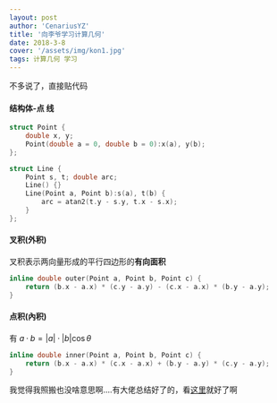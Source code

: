 ```yaml
---
layout: post
author: 'CenariusYZ'
title: '向李爷学习计算几何'
date: 2018-3-8
cover: '/assets/img/kon1.jpg'
tags: 计算几何 学习
---
```


不多说了，直接贴代码

#### 结构体-点 线
```cpp
struct Point {
    double x, y;
    Point(double a = 0, double b = 0):x(a), y(b);
};

struct Line {
    Point s, t; double arc;
    Line() {}
    Line(Point a, Point b):s(a), t(b) {
        arc = atan2(t.y - s.y, t.x - s.x);
    }
};

```
#### 叉积(外积)
叉积表示两向量形成的平行四边形的**有向面积**

```cpp
inline double outer(Point a, Point b, Point c) {
    return (b.x - a.x) * (c.y - a.y) - (c.x - a.x) * (b.y - a.y);
}
```

#### 点积(內积)

有 $a · b = \lvert a \rvert · \lvert b \rvert\cos\theta$

```cpp
inline double inner(Point a, Point b, Point c) {
    return (b.x - a.x) * (c.x - a.x) + (b.y - a.y) * (c.y - a.y);
}
```

我觉得我照搬也没啥意思啊....有大佬总结好了的，看[这里](https://yondar.github.io/blog/%E8%AE%A1%E7%AE%97%E5%87%A0%E4%BD%95/)就好了啊
